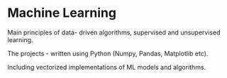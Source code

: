 # Machine Learning

Main principles of data- driven algorithms, supervised and unsupervised learning.

The projects - written using Python (Numpy, Pandas, Matplotlib etc).

Including vectorized implementations of ML models and algorithms.
